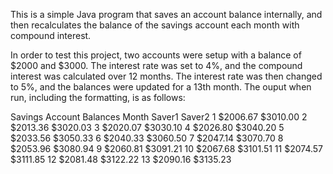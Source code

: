 This is a simple Java program that saves an account balance internally, and then recalculates the balance of the savings account each month with compound interest.

In order to test this project, two accounts were setup with a balance of $2000 and $3000. The interest rate was set to 4%, and the compound interest was calculated over 12 months.
The interest rate was then changed to 5%, and the balances were updated for a 13th month. The ouput when run, including the formatting, is as follows:

Savings Account Balances
Month         Saver1    Saver2
1           $2006.67  $3010.00
2           $2013.36  $3020.03
3           $2020.07  $3030.10
4           $2026.80  $3040.20
5           $2033.56  $3050.33
6           $2040.33  $3060.50
7           $2047.14  $3070.70
8           $2053.96  $3080.94
9           $2060.81  $3091.21
10          $2067.68  $3101.51
11          $2074.57  $3111.85
12          $2081.48  $3122.22
13          $2090.16  $3135.23

